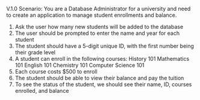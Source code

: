 V.1.0
Scenario: You are a Database Administrator for a university and need to create an application to manage student enrollments and balance.
1. Ask the user how many new students will be added to the database
2. The user should be prompted to enter the name and year for each student
3. The student should have a 5-digit unique ID, with the first number being their grade level
4. A student can enroll in the following courses: History 101 Mathematics 101 English 101 Chemistry 101 Computer Science 101
5. Each course costs $500 to enroll
6. The student should be able to view their balance and pay the tuition
7. To see the status of the student, we should see their name, ID, courses enrolled, and balance